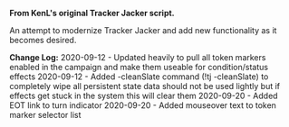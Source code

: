 **From KenL's original Tracker Jacker script.**

An attempt to modernize Tracker Jacker and add new functionality as it becomes desired.

**Change Log:**
	2020-09-12 - Updated heavily to pull all token markers enabled in the campaign and make them useable for condition/status effects
	2020-09-12 - Added -cleanSlate command (!tj -cleanSlate) to completely wipe all persistent state data should not be used lightly but if effects get stuck in the system this will clear them
	2020-09-20 - Added EOT link to turn indicator
	2020-09-20 - Added mouseover text to token marker selector list


